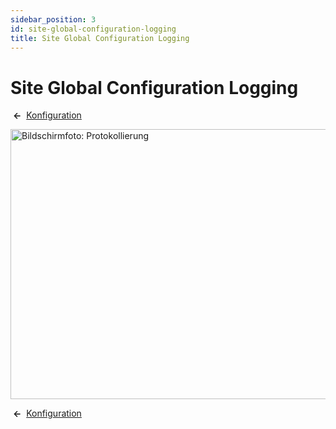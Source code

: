 ```yaml
---
sidebar_position: 3
id: site-global-configuration-logging
title: Site Global Configuration Logging
---
```

# Site Global Configuration Logging
 **←** 
[Konfiguration](https://docs.joomla.org/Help4.x:Site_Global_Configuration/de#logging "Help4.x:Site Global Configuration/de")

<img
src="https://docs.joomla.org/images/thumb/1/1a/Help-4x-Global-Configuration-logging-subscreen-de.png/800px-Help-4x-Global-Configuration-logging-subscreen-de.png"
decoding="async"
srcset="https://docs.joomla.org/images/thumb/1/1a/Help-4x-Global-Configuration-logging-subscreen-de.png/1200px-Help-4x-Global-Configuration-logging-subscreen-de.png 1.5x, https://docs.joomla.org/images/thumb/1/1a/Help-4x-Global-Configuration-logging-subscreen-de.png/1600px-Help-4x-Global-Configuration-logging-subscreen-de.png 2x"
data-file-width="1881" data-file-height="1016" width="800" height="432"
alt="Bildschirmfoto: Protokollierung" />

 **←** 
[Konfiguration](https://docs.joomla.org/Help4.x:Site_Global_Configuration/de#logging "Help4.x:Site Global Configuration/de")
